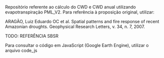 Repositório referente ao cálculo do CWD e CWD anual utilizando evapotranspiração PML_V2. Para referência à proposição original, utilizar:

ARAGÃO, Luiz Eduardo OC et al. Spatial patterns and fire response of recent Amazonian droughts. Geophysical Research Letters, v. 34, n. 7, 2007.

TODO: REFERÊNCIA SBSR

Para consultar o código em JavaScript (Google Earth Engine), utilizar o arquivo code_js

